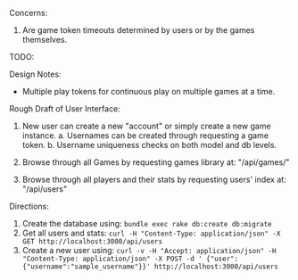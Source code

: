 Concerns:

1. Are game token timeouts determined by users or by the games themselves.

TODO:

Design Notes:
 - Multiple play tokens for continuous play on multiple games at a time.

Rough Draft of User Interface:

1. New user can create a new "account" or simply create a new game instance.
  a. Usernames can be created through requesting a game token.
  b. Username uniqueness checks on both model and db levels.

2. Browse through all Games by requesting games library at: "/api/games/"
3. Browse through all players and their stats by requesting users' index at: "/api/users"

Directions:

1. Create the database using: `bundle exec rake db:create db:migrate`
2. Get all users and stats: `curl -H "Content-Type: application/json" -X GET http://localhost:3000/api/users`
3. Create a new user using: `curl -v -H "Accept: application/json" -H "Content-Type: application/json" -X POST -d ' {"user": {"username":"sample_username"}}' http://localhost:3000/api/users`
